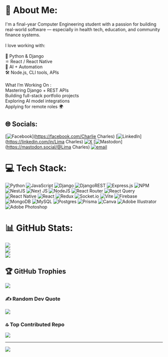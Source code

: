 # 💫 About Me:
I'm a final-year Computer Engineering student with a passion for building real-world software — especially in health tech, education, and community finance systems.<br><br>I love working with:<br><br>🐍 Python & Django<br>⚛️ React / React Native<br>🧠 AI + Automation<br>🛠 Node.js, CLI tools, APIs<br><br>What I’m Working On : <br>Mastering Django + REST APIs<br>Building full-stack portfolio projects<br>Exploring AI model integrations<br>Applying for remote roles 🌍<br>


## 🌐 Socials:
[![Facebook](https://img.shields.io/badge/Facebook-%231877F2.svg?logo=Facebook&logoColor=white)](https://facebook.com/Charlie Charles) [![LinkedIn](https://img.shields.io/badge/LinkedIn-%230077B5.svg?logo=linkedin&logoColor=white)](https://linkedin.com/in/Lima Charles) [![X](https://img.shields.io/badge/X-black.svg?logo=X&logoColor=white)](https://x.com/Charles015) [![Mastodon](https://img.shields.io/badge/-MASTODON-%232B90D9?logo=mastodon&logoColor=white)](https://mastodon.social/@Lima Charles) [![email](https://img.shields.io/badge/Email-D14836?logo=gmail&logoColor=white)](mailto:kehbuma185@gmail.com) 

# 💻 Tech Stack:
![Python](https://img.shields.io/badge/python-3670A0?style=flat&logo=python&logoColor=ffdd54) ![JavaScript](https://img.shields.io/badge/javascript-%23323330.svg?style=flat&logo=javascript&logoColor=%23F7DF1E) ![Django](https://img.shields.io/badge/django-%23092E20.svg?style=flat&logo=django&logoColor=white) ![DjangoREST](https://img.shields.io/badge/DJANGO-REST-ff1709?style=flat&logo=django&logoColor=white&color=ff1709&labelColor=gray) ![Express.js](https://img.shields.io/badge/express.js-%23404d59.svg?style=flat&logo=express&logoColor=%2361DAFB) ![NPM](https://img.shields.io/badge/NPM-%23CB3837.svg?style=flat&logo=npm&logoColor=white) ![NestJS](https://img.shields.io/badge/nestjs-%23E0234E.svg?style=flat&logo=nestjs&logoColor=white) ![Next JS](https://img.shields.io/badge/Next-black?style=flat&logo=next.js&logoColor=white) ![NodeJS](https://img.shields.io/badge/node.js-6DA55F?style=flat&logo=node.js&logoColor=white) ![React Router](https://img.shields.io/badge/React_Router-CA4245?style=flat&logo=react-router&logoColor=white) ![React Query](https://img.shields.io/badge/-React%20Query-FF4154?style=flat&logo=react%20query&logoColor=white) ![React Native](https://img.shields.io/badge/react_native-%2320232a.svg?style=flat&logo=react&logoColor=%2361DAFB) ![React](https://img.shields.io/badge/react-%2320232a.svg?style=flat&logo=react&logoColor=%2361DAFB) ![Redux](https://img.shields.io/badge/redux-%23593d88.svg?style=flat&logo=redux&logoColor=white) ![Socket.io](https://img.shields.io/badge/Socket.io-black?style=flat&logo=socket.io&badgeColor=010101) ![Vite](https://img.shields.io/badge/vite-%23646CFF.svg?style=flat&logo=vite&logoColor=white) ![Firebase](https://img.shields.io/badge/firebase-a08021?style=flat&logo=firebase&logoColor=ffcd34) ![MongoDB](https://img.shields.io/badge/MongoDB-%234ea94b.svg?style=flat&logo=mongodb&logoColor=white) ![MySQL](https://img.shields.io/badge/mysql-4479A1.svg?style=flat&logo=mysql&logoColor=white) ![Postgres](https://img.shields.io/badge/postgres-%23316192.svg?style=flat&logo=postgresql&logoColor=white) ![Prisma](https://img.shields.io/badge/Prisma-3982CE?style=flat&logo=Prisma&logoColor=white) ![Canva](https://img.shields.io/badge/Canva-%2300C4CC.svg?style=flat&logo=Canva&logoColor=white) ![Adobe Illustrator](https://img.shields.io/badge/adobe%20illustrator-%23FF9A00.svg?style=flat&logo=adobe%20illustrator&logoColor=white) ![Adobe Photoshop](https://img.shields.io/badge/adobe%20photoshop-%2331A8FF.svg?style=flat&logo=adobe%20photoshop&logoColor=white)
# 📊 GitHub Stats:
![](https://github-readme-stats.vercel.app/api?username=Charleslima15&theme=dark&hide_border=false&include_all_commits=false&count_private=false)<br/>
![](https://nirzak-streak-stats.vercel.app/?user=Charleslima15&theme=dark&hide_border=false)<br/>
![](https://github-readme-stats.vercel.app/api/top-langs/?username=Charleslima15&theme=dark&hide_border=false&include_all_commits=false&count_private=false&layout=compact)

## 🏆 GitHub Trophies
![](https://github-profile-trophy.vercel.app/?username=Charleslima15&theme=radical&no-frame=false&no-bg=false&margin-w=4)

### ✍️ Random Dev Quote
![](https://quotes-github-readme.vercel.app/api?type=vetical&theme=radical)

### 🔝 Top Contributed Repo
![](https://github-contributor-stats.vercel.app/api?username=Charleslima15&limit=5&theme=dark&combine_all_yearly_contributions=true)

---
[![](https://visitcount.itsvg.in/api?id=Charleslima15&icon=0&color=0)](https://visitcount.itsvg.in)

<!-- Proudly created with GPRM ( https://gprm.itsvg.in ) -->
